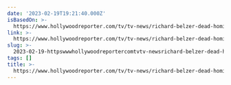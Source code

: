 ```yaml
---
date: '2023-02-19T19:21:40.000Z'
isBasedOn: >-
  https://www.hollywoodreporter.com/tv/tv-news/richard-belzer-dead-homicide-law-order-1235329813/
link: >-
  https://www.hollywoodreporter.com/tv/tv-news/richard-belzer-dead-homicide-law-order-1235329813/
slug: >-
  2023-02-19-httpswwwhollywoodreportercomtvtv-newsrichard-belzer-dead-homicide-law-order-1235329813
tags: []
title: >-
  https://www.hollywoodreporter.com/tv/tv-news/richard-belzer-dead-homicide-law-order-1235329813/
---
```


